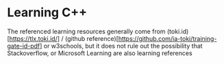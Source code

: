 # Learning C++

The referenced learning resources generally come from (toki.id)[https://tlx.toki.id/] / (github reference)[https://github.com/ia-toki/training-gate-id-pdf] or w3schools, but it does not rule out the possibility that Stackoverflow, or Microsoft Learning are also learning references